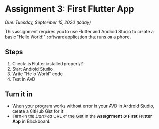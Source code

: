 # Assignment 3: First Flutter App

*Due: Tuesday, September 15, 2020 (today)*

This assignment requires you to use Flutter and Android Studio to create a basic "Hello World!" software application that runs on a phone.

## Steps

1. Check: is Flutter installed properly?
2. Start Android Studio
3. Write "Hello World" code
4. Test in AVD

## Turn it in

- When your program works without error in your AVD in Android Studio, create a GitHub Gist for it
- Turn-in the *DartPad* URL of the Gist in the **Assignment 3: First Flutter App** in Blackboard.